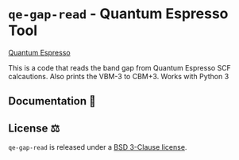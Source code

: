 # `qe-gap-read` - Quantum Espresso Tool 
[Quantum Espresso](https://www.quantum-espresso.org/)

This is a code that reads the band gap from Quantum Espresso SCF calcautions. Also prints the VBM-3 to CBM+3. Works with Python 3

## Documentation 📖

## License ⚖️

`qe-gap-read` is released under a [BSD 3-Clause license](https://github.com/frimpsjoek/qe-gap-read/main/LICENSE.md).
